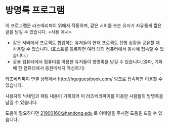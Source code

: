 # 방명록 프로그램

이 프로그램은 라즈베리파이 위에서 작동하며, 같은 서버를 쓰는 유저가 자유롭게 짧은 글을 남길 수 있습니다.
<사용 예시>
 - 같은 서버에서 프로젝트 협업하는 유저들이 현재 프로젝트 진행 상황을 공유할 때 사용할 수 있습니다.
     (호스트를 등록하면 여러 대의 컴퓨터에서 동시에 접속할 수 있습니다.)
 - 공용 컴퓨터에서 컴퓨터를 이용한 유저들이 방명록을 남길 수 있습니다.(중파, 기파 때 한 컴퓨터에서 응원메세지 작성하기)

라즈베리파이 연결 상태에서 http://hguguestbook.com/ 링크로 접속하면 이용할 수 있습니다.

사용자의 닉네임과 채팅 내용이 기록되어 이 라즈베리파이를 이용한 사람들의 방명록을 남길 수 있습니다. 

도움이 필요하다면 21900160@handong.edu 로 이메일을 주시면 도움을 드릴 수 있습니다.
